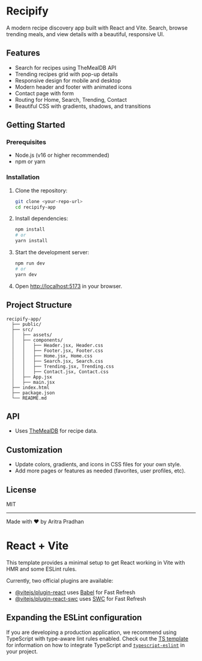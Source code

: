# Recipify

A modern recipe discovery app built with React and Vite. Search, browse trending meals, and view details with a beautiful, responsive UI.

## Features
- Search for recipes using TheMealDB API
- Trending recipes grid with pop-up details
- Responsive design for mobile and desktop
- Modern header and footer with animated icons
- Contact page with form
- Routing for Home, Search, Trending, Contact
- Beautiful CSS with gradients, shadows, and transitions

## Getting Started

### Prerequisites
- Node.js (v16 or higher recommended)
- npm or yarn

### Installation
1. Clone the repository:
   ```bash
   git clone <your-repo-url>
   cd recipify-app
   ```
2. Install dependencies:
   ```bash
   npm install
   # or
   yarn install
   ```
3. Start the development server:
   ```bash
   npm run dev
   # or
   yarn dev
   ```
4. Open [http://localhost:5173](http://localhost:5173) in your browser.

## Project Structure
```
recipify-app/
  ├── public/
  ├── src/
  │   ├── assets/
  │   ├── components/
  │   │   ├── Header.jsx, Header.css
  │   │   ├── Footer.jsx, Footer.css
  │   │   ├── Home.jsx, Home.css
  │   │   ├── Search.jsx, Search.css
  │   │   ├── Trending.jsx, Trending.css
  │   │   ├── Contact.jsx, Contact.css
  │   ├── App.jsx
  │   ├── main.jsx
  ├── index.html
  ├── package.json
  └── README.md
```

## API
- Uses [TheMealDB](https://www.themealdb.com/api.php) for recipe data.

## Customization
- Update colors, gradients, and icons in CSS files for your own style.
- Add more pages or features as needed (favorites, user profiles, etc).

## License
MIT

---
Made with ❤️ by Aritra Pradhan
# React + Vite

This template provides a minimal setup to get React working in Vite with HMR and some ESLint rules.

Currently, two official plugins are available:

- [@vitejs/plugin-react](https://github.com/vitejs/vite-plugin-react/blob/main/packages/plugin-react) uses [Babel](https://babeljs.io/) for Fast Refresh
- [@vitejs/plugin-react-swc](https://github.com/vitejs/vite-plugin-react/blob/main/packages/plugin-react-swc) uses [SWC](https://swc.rs/) for Fast Refresh

## Expanding the ESLint configuration

If you are developing a production application, we recommend using TypeScript with type-aware lint rules enabled. Check out the [TS template](https://github.com/vitejs/vite/tree/main/packages/create-vite/template-react-ts) for information on how to integrate TypeScript and [`typescript-eslint`](https://typescript-eslint.io) in your project.
